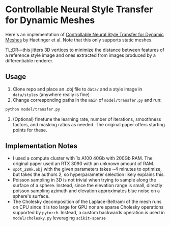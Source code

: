 # Controllable Neural Style Transfer for Dynamic Meshes

Here's an implementation of [Controllable Neural Style Transfer for Dynamic Meshes](https://studios.disneyresearch.com/2024/07/28/controllable-neural-style-transfer-for-dynamic-meshes/) by Haetinger et al. Note that this only supports static meshes.

TL;DR—this jitters 3D vertices to minimize the distance between features of a reference style image and ones extracted from images produced by a differentiable renderer.

## Usage
1. Clone repo and place an .obj file to ```data/``` and a style image in ```data/styles``` (anywhere really is fine)
2. Change corresponding paths in the `main` of `model/transfer.py` and run:
```bash
python model/transfer.py
```
3. (Optional) finetune the learning rate, number of iterations, smoothness factors, and masking ratios as needed. The original paper offers starting points for these.

## Implementation Notes
- I used a compute cluster with 1x A100 40Gb with 200Gb RAM. The original paper used an RTX 3090 with an unknown amount of RAM.
- ```spot_280k.obj``` with the given parameters takes ~4 minutes to optimize, but takes the authors 2, so hyperparameter selection likely explains this. 
- Poisson sampling in 3D is not trivial when trying to sample along the surface of a sphere. Instead, since the elevation range is small, directly poisson sampling azimuth and elevation approximates blue noise on a sphere's surface.
- The Cholesky decomposition of the Laplace-Beltrami of the mesh runs on CPU since it is too large for GPU nor are sparse Cholesky operations supported by ```pytorch```. Instead, a custom backwards operation is used in ```model/cholesky.py``` leveraging ```scikit-sparse```